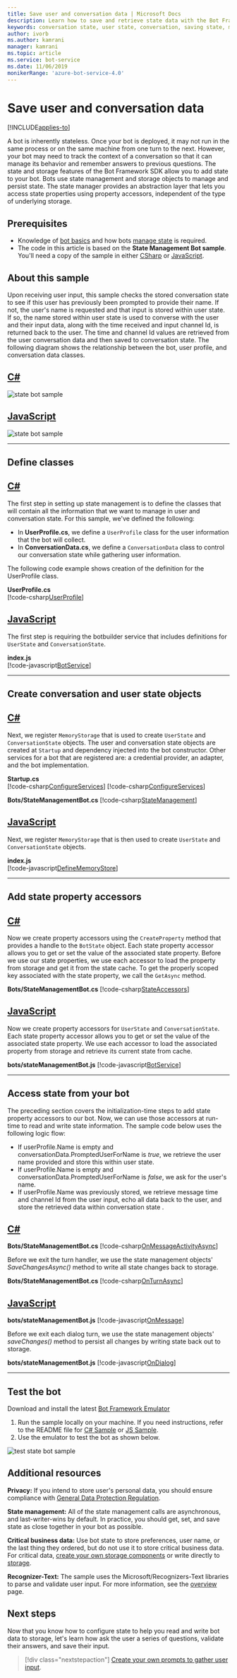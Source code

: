 ```yaml
---
title: Save user and conversation data | Microsoft Docs
description: Learn how to save and retrieve state data with the Bot Framework SDK.
keywords: conversation state, user state, conversation, saving state, managing bot state
author: ivorb
ms.author: kamrani
manager: kamrani
ms.topic: article
ms.service: bot-service
ms.date: 11/06/2019
monikerRange: 'azure-bot-service-4.0'
---
```


# Save user and conversation data

[!INCLUDE[applies-to](../includes/applies-to.md)]

A bot is inherently stateless. Once your bot is deployed, it may not run in the same process or on the same machine from one turn to the next. However, your bot may need to track the context of a conversation so that it can manage its behavior and remember answers to previous questions. The state and storage features of the Bot Framework SDK allow you to add state to your bot. Bots use state management and storage objects to manage and persist state. The state manager provides an abstraction layer that lets you access state properties using property accessors, independent of the type of underlying storage.

## Prerequisites

- Knowledge of [bot basics](bot-builder-basics.md) and how bots [manage state](bot-builder-concept-state.md) is required.
- The code in this article is based on the **State Management Bot sample**. You'll need a copy of the sample in either [CSharp](https://aka.ms/statebot-sample-cs) or [JavaScript](https://aka.ms/statebot-sample-js).

## About this sample
Upon receiving user input, this sample checks the stored conversation state to see if this user has previously been prompted to provide their name. If not, the user's name is requested and that input is stored within user state. If so, the name stored within user state is used to converse with the user and their input data, along with the time received and input channel Id, is returned back to the user. The time and channel Id values are retrieved from the user conversation data and then saved to conversation state. The following diagram shows the relationship between the bot, user profile, and conversation data classes.

## [C#](#tab/csharp)

![state bot sample](media/StateBotSample-Overview.png)

## [JavaScript](#tab/javascript)

![state bot sample](media/StateBotSample-JS-Overview.png)

---

## Define classes

## [C#](#tab/csharp)

The first step in setting up state management is to define the classes that will contain all the information that we want to manage in user and conversation state. For this sample, we've defined the following:

- In **UserProfile.cs**, we define a `UserProfile` class for the user information that the bot will collect. 
- In **ConversationData.cs**, we define a `ConversationData` class to control our conversation state while gathering user information.

The following code example shows creation of the definition for the UserProfile class.

**UserProfile.cs**  
[!code-csharp[UserProfile](~/../BotBuilder-Samples/samples/csharp_dotnetcore/45.state-management/UserProfile.cs?range=7-11)]

## [JavaScript](#tab/javascript)

The first step is requiring the botbuilder service that includes definitions for `UserState` and `ConversationState`.

**index.js**  
[!code-javascript[BotService](~/../BotBuilder-Samples/samples/javascript_nodejs/45.state-management/index.js?range=7-9)]

---

## Create conversation and user state objects

## [C#](#tab/csharp)

Next, we register `MemoryStorage` that is used to create `UserState` and `ConversationState` objects. The user and conversation state objects are created at `Startup` and dependency injected into the bot constructor. Other services for a bot that are registered are: a credential provider, an adapter, and the bot implementation.

**Startup.cs**  
[!code-csharp[ConfigureServices](~/../BotBuilder-Samples/samples/csharp_dotnetcore/45.state-management/Startup.cs?range=26-29)]
[!code-csharp[ConfigureServices](~/../BotBuilder-Samples/samples/csharp_dotnetcore/45.state-management/Startup.cs?range=51-57)]

**Bots/StateManagementBot.cs**
[!code-csharp[StateManagement](~/../BotBuilder-Samples/samples/csharp_dotnetcore/45.state-management/Bots/StateManagementBot.cs?range=15-22)]

## [JavaScript](#tab/javascript)

Next, we register `MemoryStorage` that is then used to create `UserState` and `ConversationState` objects.

**index.js**  
[!code-javascript[DefineMemoryStore](~/../BotBuilder-Samples/samples/javascript_nodejs/45.state-management/index.js?range=33-39)]

---

## Add state property accessors

## [C#](#tab/csharp)

Now we create property accessors using the `CreateProperty` method that provides a handle to the `BotState` object. Each state property accessor allows you to get or set the value of the associated state property. Before we use our state properties, we use each accessor to load the property from storage and get it from the state cache. To get the properly scoped key associated with the state property, we call the `GetAsync` method.

**Bots/StateManagementBot.cs**
[!code-csharp[StateAccessors](~/../BotBuilder-Samples/samples/csharp_dotnetcore/45.state-management/Bots/StateManagementBot.cs?range=38-46)]

## [JavaScript](#tab/javascript)

Now we create property accessors for `UserState` and `ConversationState`. Each state property accessor allows you to get or set the value of the associated state property. We use each accessor to load the associated property from storage and retrieve its current state from cache.

**bots/stateManagementBot.js**
[!code-javascript[BotService](~/../BotBuilder-Samples/samples/javascript_nodejs/45.state-management/bots/stateManagementBot.js?range=6-19)]

---

## Access state from your bot

The preceding section covers the initialization-time steps to add state property accessors to our bot. Now, we can use those accessors at run-time to read and write state information. The sample code below uses the following logic flow:

- If userProfile.Name is empty and conversationData.PromptedUserForName is _true_, we retrieve the user name provided and store this within user state.
- If userProfile.Name is empty and conversationData.PromptedUserForName is _false_, we ask for the user's name.
- If userProfile.Name was previously stored, we retrieve message time and channel Id from the user input, echo all data back to the user, and store the retrieved data within conversation state .

## [C#](#tab/csharp)

**Bots/StateManagementBot.cs**
[!code-csharp[OnMessageActivityAsync](~/../BotBuilder-Samples/samples/csharp_dotnetcore/45.state-management/bots/StateManagementBot.cs?range=38-85)]

Before we exit the turn handler, we use the state management objects' _SaveChangesAsync()_ method to write all state changes back to storage.

**Bots/StateManagementBot.cs**
[!code-csharp[OnTurnAsync](~/../BotBuilder-Samples/samples/csharp_dotnetcore/45.state-management/bots/StateManagementBot.cs?range=24-31)]

## [JavaScript](#tab/javascript)

**bots/stateManagementBot.js**
[!code-javascript[OnMessage](~/../BotBuilder-Samples/samples/javascript_nodejs/45.state-management/bots/stateManagementBot.js?range=21-58)]

Before we exit each dialog turn, we use the state management objects' _saveChanges()_ method to persist all changes by writing state back out to storage.

**bots/stateManagementBot.js**
[!code-javascript[OnDialog](~/../BotBuilder-Samples/samples/javascript_nodejs/45.state-management/bots/stateManagementBot.js?range=60-67)]

---

## Test the bot

Download and install the latest [Bot Framework Emulator](https://aka.ms/bot-framework-emulator-readme)

1. Run the sample locally on your machine. If you need instructions, refer to the README file for [C# Sample](https://aka.ms/statebot-sample-cs) or [JS Sample](https://aka.ms/statebot-sample-js).
1. Use the emulator to test the bot as shown below.

![test state bot sample](media/state-bot-testing-emulator.png)

## Additional resources

**Privacy:** If you intend to store user's personal data, you should ensure compliance with [General Data Protection Regulation](https://blog.botframework.com/2018/04/23/general-data-protection-regulation-gdpr).

**State management:** All of the state management calls are asynchronous, and last-writer-wins by default. In practice, you should get, set, and save state as close together in your bot as possible.

**Critical business data:** Use bot state to store preferences, user name, or the last thing they ordered, but do not use it to store critical business data. For critical data, [create your own storage components](bot-builder-custom-storage.md) or write directly to [storage](bot-builder-howto-v4-storage.md).

**Recognizer-Text:** The sample uses the Microsoft/Recognizers-Text libraries to parse and validate user input. For more information, see the [overview](https://github.com/Microsoft/Recognizers-Text#microsoft-recognizers-text-overview) page.

## Next steps

Now that you know how to configure state to help you read and write bot data to storage, let's learn how ask the user a series of questions, validate their answers, and save their input.

> [!div class="nextstepaction"]
> [Create your own prompts to gather user input](bot-builder-primitive-prompts.md).
